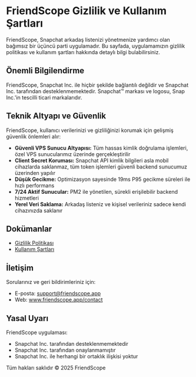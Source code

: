 # FriendScope Gizlilik ve Kullanım Şartları

FriendScope, Snapchat arkadaş listenizi yönetmenize yardımcı olan bağımsız bir üçüncü parti uygulamadır. Bu sayfada, uygulamamızın gizlilik politikası ve kullanım şartları hakkında detaylı bilgi bulabilirsiniz.

## Önemli Bilgilendirme

FriendScope, Snapchat Inc. ile hiçbir şekilde bağlantılı değildir ve Snapchat Inc. tarafından desteklenmemektedir. Snapchat™ markası ve logosu, Snap Inc.'in tescilli ticari markalarıdır.

## Teknik Altyapı ve Güvenlik

FriendScope, kullanıcı verilerinizi ve gizliliğinizi korumak için gelişmiş güvenlik önlemleri alır:

- **Güvenli VPS Sunucu Altyapısı:** Tüm hassas kimlik doğrulama işlemleri, özel VPS sunucularımız üzerinde gerçekleştirilir
- **Client Secret Koruması:** Snapchat API kimlik bilgileri asla mobil cihazlarda saklanmaz, tüm token işlemleri güvenli backend sunucumuz üzerinden yapılır
- **Düşük Gecikme:** Optimizasyon sayesinde 19ms P95 gecikme süreleri ile hızlı performans
- **7/24 Aktif Sunucular:** PM2 ile yönetilen, sürekli erişilebilir backend hizmetleri
- **Yerel Veri Saklama:** Arkadaş listeniz ve kişisel verileriniz sadece kendi cihazınızda saklanır

## Dokümanlar

- [Gizlilik Politikası](privacy-policy.md)
- [Kullanım Şartları](terms-of-service.md)

## İletişim

Sorularınız ve geri bildirimleriniz için:

- E-posta: support@friendscope.app
- Web: www.friendscope.app/contact

## Yasal Uyarı

FriendScope uygulaması:
- Snapchat Inc. tarafından desteklenmemektedir
- Snapchat Inc. tarafından onaylanmamıştır
- Snapchat Inc. ile herhangi bir ortaklık ilişkisi yoktur

Tüm hakları saklıdır © 2025 FriendScope